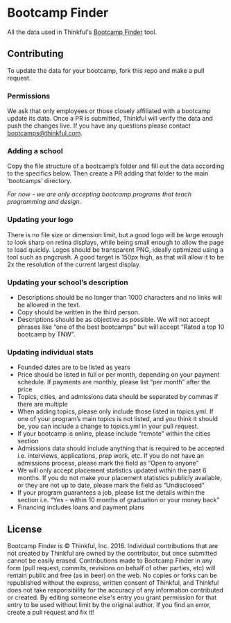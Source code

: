 # Bootcamp Finder
All the data used in Thinkful's
[Bootcamp Finder](https://www.thinkful.com/bootcamps/) tool.

## Contributing
To update the data for your bootcamp, fork this repo and make a pull request.

### Permissions
We ask that only employees or those closely affiliated with a bootcamp update its data. Once a PR is submitted, Thinkful will verify the data and push the changes live. If you have any questions please contact bootcamps@thinkful.com.

### Adding a school
Copy the file structure of a bootcamp’s folder and fill out the data according to the specifics below. Then create a PR adding that folder to the main ‘bootcamps’ directory.

*For now - we are only accepting bootcamp programs that teach programming and design.*

### Updating your logo
There is no file size or dimension limit, but a good logo will be large enough to look sharp on retina displays, while being small enough to allow the page to load quickly. Logos should be transparent PNG, ideally optimized using a tool such as pngcrush. A good target is 150px high, as that will allow it to be 2x the resolution of the current largest display.

### Updating your school’s description
- Descriptions should be no longer than 1000 characters and no links will be allowed in the text.
- Copy should be written in the third person.
- Descriptions should be as objective as possible. We will not accept phrases like “one of the best bootcamps” but will accept “Rated a top 10 bootcamp by TNW”.

### Updating individual stats
- Founded dates are to be listed as years
- Price should be listed in full or per month, depending on your payment schedule. If payments are monthly, please list “per month” after the price
- Topics, cities, and admissions data should be separated by commas if there are multiple
- When adding topics, please only include those listed in topics.yml. If one of your program’s main topics is not listed, and you think it should be, you can include a change to topics.yml in your pull request.
- If your bootcamp is online, please include “remote” within the cities section
- Admissions data should include anything that is required to be accepted i.e. interviews, applications, prep work, etc. If you do not have an admissions process, please mark the field as “Open to anyone”
- We will only accept placement statistics updated within the past 6 months. If you do not make your placement statistics publicly available, or they are not up to date, please mark the field as “Undisclosed”
- If your program guarantees a job, please list the details within the section i.e. “Yes - within 10 months of graduation or your money back”
- Financing includes loans and payment plans

## License
Bootcamp Finder is &copy; Thinkful, Inc. 2016. Individual contributions that
are not created by Thinkful are owned by the contributor, but once submitted
cannot be easily erased. Contributions made to Bootcamp Finder in any form
(pull request, commits, revisions on behalf of other parties, etc) will remain
public and free (as in beer) on the web. No copies or forks can be republished
without the express, written consent of Thinkful, and Thinkful does not take
responsibility for the accuracy of any information contributed or created. By
editing someone else's entry you grant permission for that entry to be used
without limit by the original author. If you find an error, create a pull
request and fix it!
